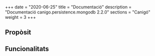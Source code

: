 +++
date        = "2020-06-25"
title       = "Documentació"
description = "Documentació canigo.persistence.mongodb 2.2.0"
sections    = "Canigó"
weight      = 3
+++

## Propòsit



## Funcionalitats

